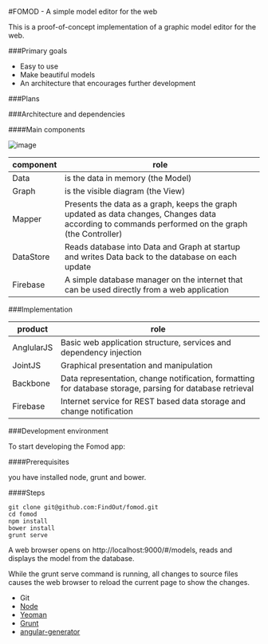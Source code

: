 #FOMOD - A simple model editor for the web

This is a proof-of-concept implementation of a graphic model editor for the web.

###Primary goals
- Easy to use
- Make beautiful models
- An architecture that encourages further development

###Plans

###Architecture and dependencies

####Main components

![image](http://yuml.me/4eeef7f4)

| component  | role
| -----------| -------------
| Data | is the data in memory (the Model)
| Graph | is the visible diagram (the View)
| Mapper | Presents the data as a graph, keeps the graph updated as data changes, Changes data according to commands performed on the graph  (the Controller)
| DataStore  | Reads database into Data and Graph at startup and writes Data back to the database on each update
| Firebase | A simple database manager on the internet that can be used directly from a web application

###Implementation

| product | role
| ------- | ---------
| AnglularJS | Basic web application structure, services and dependency injection
| JointJS | Graphical presentation and manipulation
| Backbone | Data representation, change notification, formatting for database storage, parsing for database retrieval
| Firebase | Internet service for REST based data storage and change notification

###Development environment

To start developing the Fomod app:

####Prerequisites

you have installed node, grunt and bower.

####Steps

```
git clone git@github.com:FindOut/fomod.git
cd fomod
npm install
bower install
grunt serve
```

A web browser opens on http://localhost:9000/#/models, reads and displays the  model from the database.

While the grunt serve command is running, all changes to source files causes the web browser to reload the current page to show the changes.

- Git
- [Node](http://nodejs.org/)
- [Yeoman](http://yeoman.io/)
- [Grunt](http://gruntjs.com/)
- [angular-generator](https://github.com/yeoman/generator-angular)
